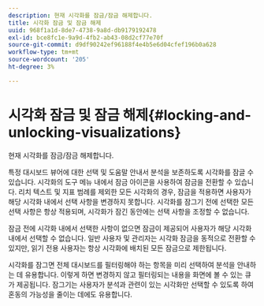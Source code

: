 ```yaml
---
description: 현재 시각화를 잠금/잠금 해제합니다.
title: 시각화 잠금 및 잠금 해제
uuid: 968f1a1d-8de7-4738-9a8d-db9179192478
exl-id: bce8fc1e-9a9d-4fb2-ab43-08d2cf77e70f
source-git-commit: d9df90242ef96188f4e4b5e6d04cfef196b0a628
workflow-type: tm+mt
source-wordcount: '205'
ht-degree: 3%

---
```


# 시각화 잠금 및 잠금 해제{#locking-and-unlocking-visualizations}

현재 시각화를 잠금/잠금 해제합니다.

특정 대시보드 뷰어에 대한 선택 및 도움말 안내서 분석을 보존하도록 시각화를 잠글 수 있습니다. 시각화의 도구 메뉴 내에서 잠금 아이콘을 사용하여 잠금을 전환할 수 있습니다. 리치 텍스트 및 지표 범례를 제외한 모든 시각화의 경우, 잠금을 적용하면 사용자가 해당 시각화 내에서 선택 사항을 변경하지 못합니다. 시각화를 잠그기 전에 선택한 모든 선택 사항은 항상 적용되며, 시각화가 잠긴 동안에는 선택 사항을 조정할 수 없습니다.

잠금 전에 시각화 내에서 선택한 사항이 없으면 잠금이 제공되어 사용자가 해당 시각화 내에서 선택할 수 없습니다. 일반 사용자 및 관리자는 시각화 잠금을 동적으로 전환할 수 있지만, 읽기 전용 사용자는 항상 시각화에 배치된 모든 잠금으로 제한됩니다.

시각화를 잠그면 전체 대시보드를 필터링해야 하는 항목을 미리 선택하여 분석을 안내하는 데 유용합니다. 이렇게 하면 변경하지 않고 필터링되는 내용을 화면에 볼 수 있는 큐가 제공됩니다. 잠그기는 사용자가 분석과 관련이 있는 시각화만 선택할 수 있도록 하여 혼동의 가능성을 줄이는 데에도 유용합니다.
